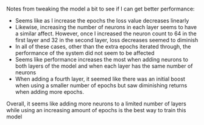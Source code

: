 Notes from tweaking the model a bit to see if I can get better performance:

- Seems like as I increase the epochs the loss value decreases linearly
- Likewise, increasing the number of neurons in each layer seems to have a similar affect. However, once I increased the neuron count to 64 in the first layer and 32 in the second layer, loss decreases seemed to diminish
- In all of these cases, other than the extra epochs iterated through, the performance of the system did not seem to be affected
- Seems like performance increases the most when adding neurons to both layers of the model and when each layer has the same number of neurons
- When adding a fourth layer, it seemed like there was an initial boost when using a smaller number of epochs but saw diminishing returns when adding more epochs.

Overall, it seems like adding more neurons to a limited number of layers while using an increasing amount of epochs is the best way to train this model
